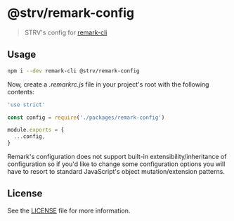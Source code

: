 # @strv/remark-config

> STRV's config for [remark-cli][remark-cli-home]

## Usage

```sh
npm i --dev remark-cli @strv/remark-config
```

Now, create a _.remarkrc.js_ file in your project's root with the following contents:

```js
'use strict'

const config = require('./packages/remark-config')

module.exports = {
  ...config,
}
```

Remark's configuration does not support built-in extensibility/inheritance of configuration so if you'd like to change some configuration options you will have to resort to standard JavaScript's object mutation/extension patterns.

## License

See the [LICENSE](LICENSE) file for more information.

[remark-cli-home]: https://github.com/remarkjs/remark/tree/master/packages/remark-cli
